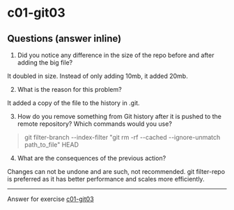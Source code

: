 # c01-git03

## Questions (answer inline)

1. Did you notice any difference in the size of the repo before and after adding the big file?

It doubled in size. Instead of only adding 10mb, it added 20mb.


2. What is the reason for this problem?

It added a copy of the file to the history in .git.


3. How do you remove something from Git history after it is pushed to the remote repository? Which commands would you use? 

> git filter-branch --index-filter "git rm -rf --cached --ignore-unmatch path_to_file" HEAD


4. What are the consequences of the previous action?

Changes can not be undone and are such, not recommended.
git filter-repo is preferred as it has better performance and scales more efficiently.


***
Answer for exercise [c01-git03](https://github.com/devopsacademyau/academy/blob/23cc1dfa31e85651e3cdc1b0ef38da21518841ba/classes/01class/exercises/c01-git03/README.md)
